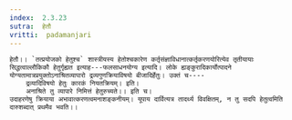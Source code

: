 ```yaml
---
index:  2.3.23
sutra:  हेतौ
vritti:  padamanjari
---
```


	हेतौ।। `तत्प्रयोजको हेतुश्च` शास्त्रीयस्य हेतोश्चकारेण कर्तृसंज्ञाविधानात्कर्तृकरणयोरित्येव तृतीयायाः सिद्धत्वाल्लौकिकौ हेतुर्गृह्यत इत्याह---फलसाधनयोग्य इत्यादि। लोके ह्यङ्कुरादिकार्योत्पादने योग्यतामात्रप्रयुक्तोऽनाश्रितव्यापारो द्रव्यगुणक्रियाविषयो बीजादिर्हेतुः। उक्तं च----
		द्रव्यादिविषयो हेतुः कारकं नियतक्रियम्। इति।
		अनाश्रिते तु व्यापारे निमित्तं हेतुरुच्यते।। इति च।
	उदाहरणेषु क्रियाया अभावात्करणत्वमनाशङ्कनीयम्। यूपाय दार्वित्यत्र तादर्थ्य विवक्षितम्, न तु सदपि हेतुत्वमिति दारुशब्दात् प्रथमैव भवति।।
